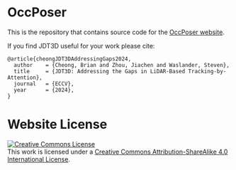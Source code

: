 # OccPoser
This is the repository that contains source code for the [OccPoser website](https://github.com/mfYuan/OccPoser-website/).  

If you find JDT3D useful for your work please cite:
```
@article{cheongJDT3DAddressingGaps2024,
  author    = {Cheong, Brian and Zhou, Jiachen and Waslander, Steven},
  title     = {JDT3D: Addressing the Gaps in LiDAR-Based Tracking-by-Attention},
  journal   = {ECCV},
  year      = {2024},  
}
```

# Website License
<a rel="license" href="http://creativecommons.org/licenses/by-sa/4.0/"><img alt="Creative Commons License" style="border-width:0" src="https://i.creativecommons.org/l/by-sa/4.0/88x31.png" /></a><br />This work is licensed under a <a rel="license" href="http://creativecommons.org/licenses/by-sa/4.0/">Creative Commons Attribution-ShareAlike 4.0 International License</a>.
